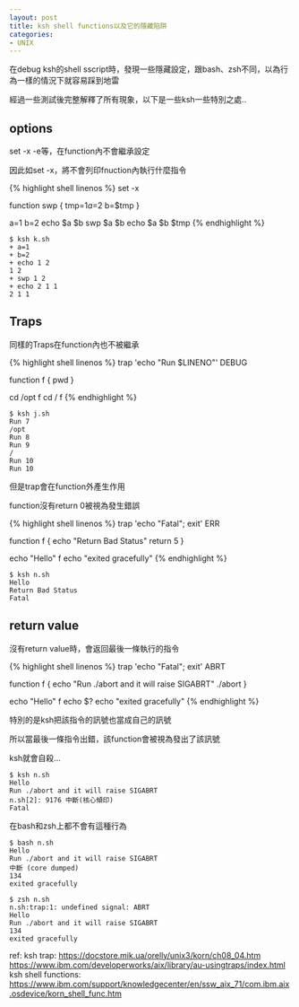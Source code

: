 ```yaml
---
layout: post
title: ksh shell functions以及它的隱藏陷阱
categories:
- UNIX
---
```


在debug ksh的shell sscript時，發現一些隱藏設定，跟bash、zsh不同，以為行為一樣的情況下就容易踩到地雷

經過一些測試後完整解釋了所有現象，以下是一些ksh一些特別之處..

## options

set -x -e等，在function內不會繼承設定

因此如set -x，將不會列印fnuction內執行什麼指令

{% highlight shell linenos %}
set -x

function swp {
        tmp=$1
        a=$2
        b=$tmp
}

a=1
b=2
echo $a $b
swp $a $b
echo $a $b $tmp
{% endhighlight %}

```
$ ksh k.sh
+ a=1
+ b=2
+ echo 1 2
1 2
+ swp 1 2
+ echo 2 1 1
2 1 1
```

## Traps

同樣的Traps在function內也不被繼承

{% highlight shell linenos %}
trap 'echo "Run $LINENO"' DEBUG

function f {
        pwd
}

cd /opt
f
cd /
f
{% endhighlight %}

```
$ ksh j.sh
Run 7
/opt
Run 8
Run 9
/
Run 10
Run 10
```

但是trap會在function外產生作用

function沒有return 0被視為發生錯誤

{% highlight shell linenos %}
trap 'echo "Fatal"; exit' ERR

function f {
        echo "Return Bad Status"
        return 5
}

echo "Hello"
f
echo "exited gracefully"
{% endhighlight %}

```
$ ksh n.sh
Hello
Return Bad Status
Fatal
```

## return value

沒有return value時，會返回最後一條執行的指令

{% highlight shell linenos %}
trap 'echo "Fatal"; exit' ABRT

function f {
        echo "Run ./abort and it will raise SIGABRT"
        ./abort
}

echo "Hello"
f
echo $?
echo "exited gracefully"
{% endhighlight %}

特別的是ksh把該指令的訊號也當成自己的訊號

所以當最後一條指令出錯，該function會被視為發出了該訊號

ksh就會自殺...

```
$ ksh n.sh
Hello
Run ./abort and it will raise SIGABRT
n.sh[2]: 9176 中斷(核心傾印)
Fatal
```

在bash和zsh上都不會有這種行為

```
$ bash n.sh
Hello
Run ./abort and it will raise SIGABRT
中斷 (core dumped)
134
exited gracefully

$ zsh n.sh
n.sh:trap:1: undefined signal: ABRT
Hello
Run ./abort and it will raise SIGABRT
134
exited gracefully
```

ref: 
ksh trap: 
https://docstore.mik.ua/orelly/unix3/korn/ch08_04.htm
https://www.ibm.com/developerworks/aix/library/au-usingtraps/index.html
ksh shell functions:
https://www.ibm.com/support/knowledgecenter/en/ssw_aix_71/com.ibm.aix.osdevice/korn_shell_func.htm

